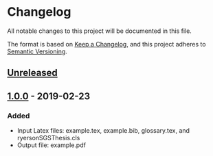 # Changelog
All notable changes to this project will be documented in this file.

The format is based on [Keep a Changelog](https://keepachangelog.com/en/1.0.0/),
and this project adheres to [Semantic Versioning](https://semver.org/spec/v2.0.0.html).

## [Unreleased]

## [1.0.0] - 2019-02-23
### Added
- Input Latex files: example.tex, example.bib, glossary.tex, and ryersonSGSThesis.cls
- Output file: example.pdf

[Unreleased]: https://github.com/yshoaib/RyersonSgsThesisTemplateLatex/compare/1.0.0...HEAD
[1.0.0]: https://github.com/yshoaib/RyersonSgsThesisTemplateLatex/tree/1.0.0